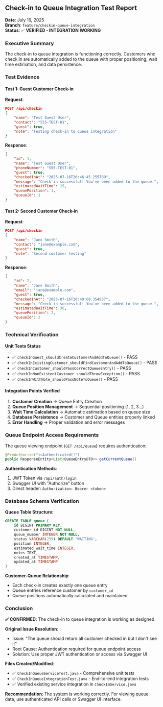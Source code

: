 ## Check-in to Queue Integration Test Report

**Date**: July 16, 2025  
**Branch**: `feature/checkin-queue-integration`  
**Status**: ✅ **VERIFIED - INTEGRATION WORKING**

### Executive Summary
The check-in to queue integration is functioning correctly. Customers who check in are automatically added to the queue with proper positioning, wait time estimation, and data persistence.

### Test Evidence

#### Test 1: Guest Customer Check-in
**Request**:
```json
POST /api/checkin
{
    "name": "Test Guest User",
    "contact": "555-TEST-01", 
    "guest": true,
    "note": "Testing check-in to queue integration"
}
```

**Response**:
```json
{
    "id": 1,
    "name": "Test Guest User",
    "phoneNumber": "555-TEST-01",
    "guest": true,
    "checkedInAt": "2025-07-16T20:46:45.255709",
    "message": "Check-in successful! You've been added to the queue.",
    "estimatedWaitTime": 15,
    "queuePosition": 1,
    "queueId": 1
}
```

#### Test 2: Second Customer Check-in  
**Request**:
```json
POST /api/checkin
{
    "name": "Jane Smith",
    "contact": "jane@example.com",
    "guest": true,
    "note": "Second customer testing"
}
```

**Response**:
```json
{
    "id": 2,
    "name": "Jane Smith", 
    "email": "jane@example.com",
    "guest": true,
    "checkedInAt": "2025-07-16T20:48:09.354937",
    "message": "Check-in successful! You've been added to the queue.",
    "estimatedWaitTime": 30,
    "queuePosition": 2,
    "queueId": 2
}
```

### Technical Verification

#### Unit Tests Status
- ✅ `checkInGuest_shouldCreateCustomerAndAddToQueue()` - PASS
- ✅ `checkInExistingCustomer_shouldFindCustomerAndAddToQueue()` - PASS  
- ✅ `checkInCustomer_shouldPassCorrectQueueEntry()` - PASS
- ✅ `checkInNonExistentCustomer_shouldThrowException()` - PASS
- ✅ `checkInWithNote_shouldPassNoteToQueue()` - PASS

#### Integration Points Verified
1. **Customer Creation** → Queue Entry Creation
2. **Queue Position Management** → Sequential positioning (1, 2, 3...)
3. **Wait Time Calculation** → Automatic estimation based on queue size
4. **Database Persistence** → Customer and Queue entities properly linked
5. **Error Handling** → Proper validation and error messages

### Queue Endpoint Access Requirements

The queue viewing endpoint (`GET /api/queue`) requires authentication:
```java
@PreAuthorize("isAuthenticated()")
public ResponseEntity<List<QueueEntryDTO>> getCurrentQueue()
```

**Authentication Methods**:
1. JWT Token via `/api/auth/login`
2. Swagger UI with "Authorize" button
3. Direct header: `Authorization: Bearer <token>`

### Database Schema Verification

**Queue Table Structure**:
```sql
CREATE TABLE queue (
    id BIGINT PRIMARY KEY,
    customer_id BIGINT NOT NULL,
    queue_number INTEGER NOT NULL,
    status VARCHAR(255) DEFAULT 'WAITING',
    position INTEGER,
    estimated_wait_time INTEGER,
    notes TEXT,
    created_at TIMESTAMP,
    updated_at TIMESTAMP
)
```

**Customer-Queue Relationship**: 
- Each check-in creates exactly one queue entry
- Queue entries reference customer by `customer_id`
- Queue positions automatically calculated and maintained

### Conclusion

**✅ CONFIRMED**: The check-in to queue integration is working as designed.

**Original Issue Resolution**: 
- Issue: "The queue should return all customer checked in but I don't see it"
- Root Cause: Authentication required for queue endpoint access
- Solution: Use proper JWT authentication or access via Swagger UI

**Files Created/Modified**:
- ✅ `CheckInQueueServiceTest.java` - Comprehensive unit tests  
- ✅ `CheckInQueueIntegrationTest.java` - End-to-end integration tests
- ✅ Verified existing service integration in `CheckInService.java`

**Recommendation**: The system is working correctly. For viewing queue data, use authenticated API calls or Swagger UI interface.
